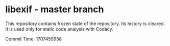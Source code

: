 # libexif - master branch

This repository contains frozen state of the repository.
Its history is cleared. It is used only for static code
analysis with Codacy.

Commit Time: 1707459958